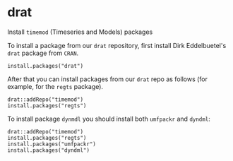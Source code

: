 # drat

Install `timemod` (Timeseries and Models) packages 

To install a package from our ```drat``` repository, first install Dirk Eddelbuetel's ```drat``` package from ```CRAN```.

```
install.packages("drat")
```

After that you can install packages from our ```drat``` repo as follows (for example, for the `regts` package).
```
drat::addRepo("timemod")
install.packages("regts")
```

To install package `dynmdl` you should install both `umfpackr` and `dyndml`:
```
drat::addRepo("timemod")
install.packages("regts")
install.packages("umfpackr")
install.packages("dyndml")
```
